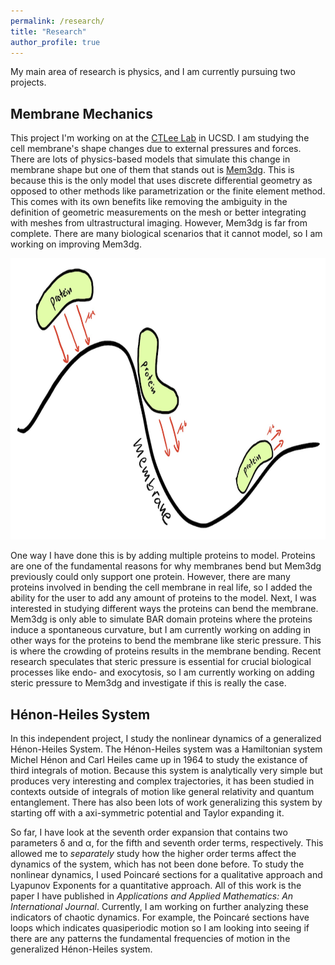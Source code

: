 ```yaml
---
permalink: /research/
title: "Research"
author_profile: true
---
```


My main area of research is physics, and I am currently pursuing two projects.

## Membrane Mechanics

This project I'm working on at the [CTLee Lab](https://labs.biology.ucsd.edu/ctlee/) in UCSD. I am studying the cell membrane's shape changes due to external pressures and forces. There are lots of physics-based models that simulate this change in membrane shape but one of them that stands out is [Mem3dg](https://github.com/RangamaniLabUCSD/Mem3DG). This is because this is the only model that uses discrete differential geometry as opposed to other methods like parametrization or the finite element method. This comes with its own benefits like removing the ambiguity in the definition of geometric measurements on the mesh or better integrating with meshes from ultrastructural imaging. However, Mem3dg is far from complete. There are many biological scenarios that it cannot model, so I am working on improving Mem3dg.

<p align="center">
<img src='/images/Mem3dg.png' width="600" height = "450" >
</p>

One way I have done this is by adding multiple proteins to model. Proteins are one of the fundamental reasons for why membranes bend but Mem3dg previously could only support one protein. However, there are many proteins involved in bending the cell membrane in real life, so I added the ability for the user to add any amount of proteins to the model. Next, I was interested in studying different ways the proteins can bend the membrane. Mem3dg is only able to simulate BAR domain proteins where the proteins induce a spontaneous curvature, but I am currently working on adding in other ways for the proteins to bend the membrane like steric pressure. This is where the crowding of proteins results in the membrane bending. Recent research speculates that steric pressure is essential for crucial biological processes like endo- and exocytosis, so I am currently working on adding steric pressure to Mem3dg and investigate if this is really the case.

## Hénon-Heiles System

In this independent project, I study the nonlinear dynamics of a generalized Hénon-Heiles System. The Hénon-Heiles system was a Hamiltonian system Michel Hénon and Carl Heiles came up in 1964 to study the existance of third integrals of motion. Because this system is analytically very simple but produces very interesting and complex trajectories, it has been studied in contexts outside of integrals of motion like general relativity and quantum entanglement. There has also been lots of work generalizing this system by starting off with a axi-symmetric potential and Taylor expanding it. 

So far, I have look at the seventh order expansion that contains two parameters δ and α, for the fifth and seventh order terms, respectively. This allowed me to *separately* study how the higher order terms affect the dynamics of the system, which has not been done before. To study the nonlinear dynamics, I used Poincaré sections for a qualitative approach and Lyapunov Exponents for a quantitative approach. All of this work is the paper I have published in *Applications and Applied Mathematics: An International Journal*. Currently, I am working on further analyzing these indicators of chaotic dynamics. For example, the Poincaré sections have loops which indicates quasiperiodic motion so I am looking into seeing if there are any patterns the fundamental frequencies of motion in the generalized Hénon-Heiles system.